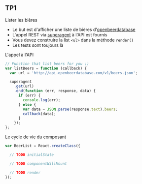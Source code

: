 ## TP1
Lister les bières



* Le but est d'afficher une liste de bières d'[openbeerdatabase](http://openbeerdatabase.com/)
* L'appel REST via [superagent](https://github.com/visionmedia/superagent) à l'API est fournis
* Vous devez construire la list `<ul>` dans la méthode `render()`
* Les tests sont toujours là



L'appel à l'API
```jsx
// Function that list beers for you ;)
var listBeers = function (callback) {
  var url = 'http://api.openbeerdatabase.com/v1/beers.json';

  superagent
    .get(url)
    .end(function (err, response, data) {
      if (err) {
        console.log(err);
      } else {
        var data = JSON.parse(response.text).beers;
        callback(data);
      }
    });
};
```



Le cycle de vie du composant
```jsx
var BeerList = React.createClass({

  // TODO initialState

  // TODO componentWillMount

  // TODO render
});
```